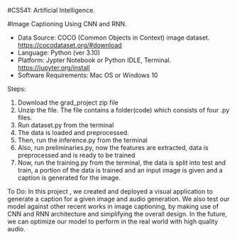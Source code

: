 #CS541: Artificial Intelligence. 

#Image Captioning Using CNN and RNN. 

* Data Source: COCO (Common Objects in Context) image dataset. https://cocodataset.org/#download
* Language: Python (ver 3.10)
* Platform: Jypter Notebook or Python IDLE, Terminal. https://jupyter.org/install
* Software Requirements: Mac OS or Windows 10

Steps:
1. Download the grad_project zip file 
2. Unzip the file. The file contains a folder(code) which consists of four .py files.
3. Run dataset.py from the terminal
4. The data is loaded and preprocessed.
5. Then, run the inference.py from the terminal
6. Also, run preliminaries.py, now the features are extracted, data is preprocessed and is ready to be trained
7. Now, run the training.py from the terminal, the data is split into test and train, a portion of the data is trained and an input image is given and a caption  is generated for the image. 

To Do:
In this project , we created and deployed a visual application to generate a caption for a given image and audio generation. We also test our model against other recent works in image captioning, by making use of CNN and RNN architecture and simplifying the overall design. In the future, we can optimize our model to perform in the real world with high quality audio.




